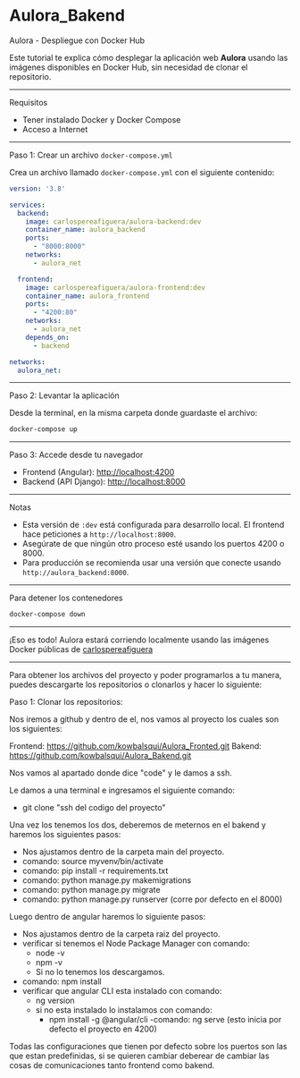 # Aulora_Bakend

Aulora - Despliegue con Docker Hub

Este tutorial te explica cómo desplegar la aplicación web **Aulora** usando las imágenes disponibles en Docker Hub, sin necesidad de clonar el repositorio.

---

Requisitos

- Tener instalado Docker y Docker Compose
- Acceso a Internet

---

Paso 1: Crear un archivo `docker-compose.yml`

Crea un archivo llamado `docker-compose.yml` con el siguiente contenido:

```yaml
version: '3.8'

services:
  backend:
    image: carlospereafiguera/aulora-backend:dev
    container_name: aulora_backend
    ports:
      - "8000:8000"
    networks:
      - aulora_net

  frontend:
    image: carlospereafiguera/aulora-frontend:dev
    container_name: aulora_frontend
    ports:
      - "4200:80"
    networks:
      - aulora_net
    depends_on:
      - backend

networks:
  aulora_net:
```

---

Paso 2: Levantar la aplicación

Desde la terminal, en la misma carpeta donde guardaste el archivo:

```bash
docker-compose up
```

---

Paso 3: Accede desde tu navegador

- Frontend (Angular): [http://localhost:4200](http://localhost:4200)
- Backend (API Django): [http://localhost:8000](http://localhost:8000)

---

Notas

- Esta versión de `:dev` está configurada para desarrollo local. El frontend hace peticiones a `http://localhost:8000`.
- Asegúrate de que ningún otro proceso esté usando los puertos 4200 o 8000.
- Para producción se recomienda usar una versión que conecte usando `http://aulora_backend:8000`.

---

Para detener los contenedores

```bash
docker-compose down
```

---

¡Eso es todo! Aulora estará corriendo localmente usando las imágenes Docker públicas de [carlospereafiguera](https://hub.docker.com/u/carlospereafiguera)

------------------------------------------------------------------------------------------------------------------------------------------------------------------

Para obtener los archivos del proyecto y poder programarlos a tu manera, puedes descargarte los repositorios o clonarlos y hacer lo siguiente: 

Paso 1: Clonar los repositorios:

Nos iremos a github y dentro de el, nos vamos al proyecto los cuales son los siguientes: 

Frontend: https://github.com/kowbalsqui/Aulora_Fronted.git
Bakend: https://github.com/kowbalsqui/Aulora_Bakend.git

Nos vamos al apartado donde dice "code" y le damos a ssh.

Le damos a una terminal e ingresamos el siguiente comando:

- git clone "ssh del codigo del proyecto"

Una vez los tenemos los dos, deberemos de meternos en el bakend y haremos los siguientes pasos: 

- Nos ajustamos dentro de la carpeta main del proyecto.
- comando: source myvenv/bin/activate
- comando: pip install -r requirements.txt
- comando: python manage.py makemigrations
- comando: python manage.py migrate
- comando: python manage.py runserver (corre por defecto en el 8000)

Luego dentro de angular haremos lo siguiente pasos: 

- Nos ajustamos dentro de la carpeta raiz del proyecto.
- verificar si tenemos el Node Package Manager con comando:
    - node -v
    - npm -v
    - Si no lo tenemos los descargamos.
- comando: npm install
- verificar que angular CLI esta instalado con comando:
    - ng version
    - si no esta instalado lo instalamos con comando:
        - npm install -g @angular/cli
-comando: ng serve (esto inicia por defecto el proyecto en 4200)

Todas las configuraciones que tienen por defecto sobre los puertos son las que estan predefinidas, si se quieren cambiar deberear de cambiar las cosas de comunicaciones tanto frontend como bakend. 
